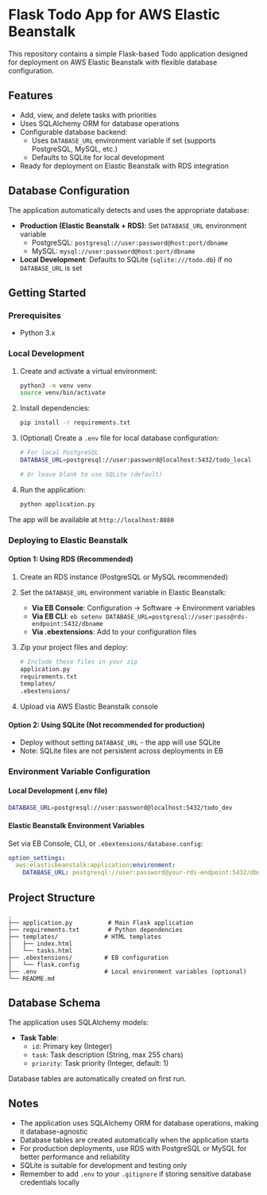 # Flask Todo App for AWS Elastic Beanstalk

This repository contains a simple Flask-based Todo application designed for deployment on AWS Elastic Beanstalk with flexible database configuration.

## Features

- Add, view, and delete tasks with priorities
- Uses SQLAlchemy ORM for database operations
- Configurable database backend:
  - Uses `DATABASE_URL` environment variable if set (supports PostgreSQL, MySQL, etc.)
  - Defaults to SQLite for local development
- Ready for deployment on Elastic Beanstalk with RDS integration

## Database Configuration

The application automatically detects and uses the appropriate database:

- **Production (Elastic Beanstalk + RDS)**: Set `DATABASE_URL` environment variable
  - PostgreSQL: `postgresql://user:password@host:port/dbname`
  - MySQL: `mysql://user:password@host:port/dbname`
- **Local Development**: Defaults to SQLite (`sqlite:///todo.db`) if no `DATABASE_URL` is set

## Getting Started

### Prerequisites

- Python 3.x

### Local Development

1. Create and activate a virtual environment:
    ```bash
    python3 -m venv venv
    source venv/bin/activate
    ```

2. Install dependencies:
    ```bash
    pip install -r requirements.txt
    ```

3. (Optional) Create a `.env` file for local database configuration:
    ```bash
    # For local PostgreSQL
    DATABASE_URL=postgresql://user:password@localhost:5432/todo_local
    
    # Or leave blank to use SQLite (default)
    ```

4. Run the application:
    ```bash
    python application.py
    ```

The app will be available at `http://localhost:8080`

### Deploying to Elastic Beanstalk

#### Option 1: Using RDS (Recommended)

1. Create an RDS instance (PostgreSQL or MySQL recommended)

2. Set the `DATABASE_URL` environment variable in Elastic Beanstalk:
   - **Via EB Console**: Configuration → Software → Environment variables
   - **Via EB CLI**: `eb setenv DATABASE_URL=postgresql://user:pass@rds-endpoint:5432/dbname`
   - **Via .ebextensions**: Add to your configuration files

3. Zip your project files and deploy:
    ```bash
    # Include these files in your zip
    application.py
    requirements.txt
    templates/
    .ebextensions/
    ```

4. Upload via AWS Elastic Beanstalk console

#### Option 2: Using SQLite (Not recommended for production)

- Deploy without setting `DATABASE_URL` - the app will use SQLite
- Note: SQLite files are not persistent across deployments in EB

### Environment Variable Configuration

#### Local Development (.env file)
```bash
DATABASE_URL=postgresql://user:password@localhost:5432/todo_dev
```

#### Elastic Beanstalk Environment Variables
Set via EB Console, CLI, or `.ebextensions/database.config`:
```yaml
option_settings:
  aws:elasticbeanstalk:application:environment:
    DATABASE_URL: postgresql://user:password@your-rds-endpoint:5432/dbname
```

## Project Structure

```
.
├── application.py          # Main Flask application
├── requirements.txt        # Python dependencies
├── templates/             # HTML templates
│   ├── index.html
│   └── tasks.html
├── .ebextensions/         # EB configuration
│   └── flask.config
├── .env                   # Local environment variables (optional)
└── README.md
```

## Database Schema

The application uses SQLAlchemy models:

- **Task Table**:
  - `id`: Primary key (Integer)
  - `task`: Task description (String, max 255 chars)
  - `priority`: Task priority (Integer, default: 1)

Database tables are automatically created on first run.

## Notes

- The application uses SQLAlchemy ORM for database operations, making it database-agnostic
- Database tables are created automatically when the application starts
- For production deployments, use RDS with PostgreSQL or MySQL for better performance and reliability
- SQLite is suitable for development and testing only
- Remember to add `.env` to your `.gitignore` if storing sensitive database credentials locally